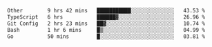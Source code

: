 <!--START_SECTION:waka-->

```txt
Other        9 hrs 42 mins   ███████████░░░░░░░░░░░░░░   43.53 %
TypeScript   6 hrs           ██████▓░░░░░░░░░░░░░░░░░░   26.96 %
Git Config   2 hrs 23 mins   ██▓░░░░░░░░░░░░░░░░░░░░░░   10.74 %
Bash         1 hr 6 mins     █▒░░░░░░░░░░░░░░░░░░░░░░░   04.99 %
Go           50 mins         █░░░░░░░░░░░░░░░░░░░░░░░░   03.81 %
```

<!--END_SECTION:waka-->